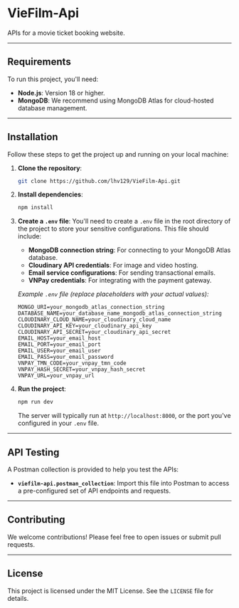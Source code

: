 # VieFilm-Api

APIs for a movie ticket booking website.

---

## Requirements

To run this project, you'll need:

* **Node.js**: Version 18 or higher.
* **MongoDB**: We recommend using MongoDB Atlas for cloud-hosted database management.

---

## Installation

Follow these steps to get the project up and running on your local machine:

1.  **Clone the repository**:
    ```bash
    git clone https://github.com/lhv129/VieFilm-Api.git
    ```

2.  **Install dependencies**:
    ```bash
    npm install
    ```

3.  **Create a `.env` file**:
    You'll need to create a `.env` file in the root directory of the project to store your sensitive configurations. This file should include:
    * **MongoDB connection string**: For connecting to your MongoDB Atlas database.
    * **Cloudinary API credentials**: For image and video hosting.
    * **Email service configurations**: For sending transactional emails.
    * **VNPay credentials**: For integrating with the payment gateway.

    _Example `.env` file (replace placeholders with your actual values):_
    ```
    MONGO_URI=your_mongodb_atlas_connection_string
    DATABASE_NAME=your_database_name_mongodb_atlas_connection_string
    CLOUDINARY_CLOUD_NAME=your_cloudinary_cloud_name
    CLOUDINARY_API_KEY=your_cloudinary_api_key
    CLOUDINARY_API_SECRET=your_cloudinary_api_secret
    EMAIL_HOST=your_email_host
    EMAIL_PORT=your_email_port
    EMAIL_USER=your_email_user
    EMAIL_PASS=your_email_password
    VNPAY_TMN_CODE=your_vnpay_tmn_code
    VNPAY_HASH_SECRET=your_vnpay_hash_secret
    VNPAY_URL=your_vnpay_url
    ```

4.  **Run the project**:
    ```bash
    npm run dev
    ```

    The server will typically run at `http://localhost:8000`, or the port you've configured in your `.env` file.

---

## API Testing

A Postman collection is provided to help you test the APIs:

* **`viefilm-api.postman_collection`**: Import this file into Postman to access a pre-configured set of API endpoints and requests.

---

## Contributing

We welcome contributions! Please feel free to open issues or submit pull requests.

---

## License

This project is licensed under the MIT License. See the `LICENSE` file for details.
